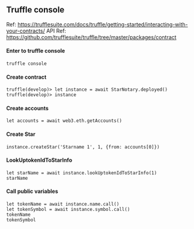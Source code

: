 ## Truffle console

Ref: https://trufflesuite.com/docs/truffle/getting-started/interacting-with-your-contracts/
API Ref: https://github.com/trufflesuite/truffle/tree/master/packages/contract

#### Enter to truffle console
```
truffle console
```

#### Create contract
```
truffle(develop)> let instance = await StarNotary.deployed()
truffle(develop)> instance
```

#### Create accounts
```
let accounts = await web3.eth.getAccounts()
```

#### Create Star
```
instance.createStar('Starname 1', 1, {from: accounts[0]})
```

#### LookUptokenIdToStarInfo
```
let starName = await instance.lookUptokenIdToStarInfo(1)
starName
```

#### Call public variables
```
let tokenName = await instance.name.call()
let tokenSymbol = await instance.symbol.call()
tokenName
tokenSymbol
```